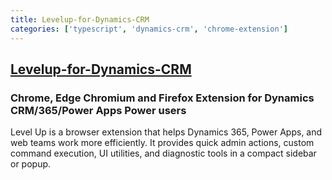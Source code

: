 ```yaml
---
title: Levelup-for-Dynamics-CRM
categories: ['typescript', 'dynamics-crm', 'chrome-extension']
---
```

## [Levelup-for-Dynamics-CRM](https://github.com/rajyraman/Levelup-for-Dynamics-CRM)

### Chrome, Edge Chromium and Firefox Extension for Dynamics CRM/365/Power Apps Power users


Level Up is a browser extension that helps Dynamics 365, Power Apps, and web teams work more efficiently. It provides quick admin actions, custom command execution, UI utilities, and diagnostic tools in a compact sidebar or popup.
